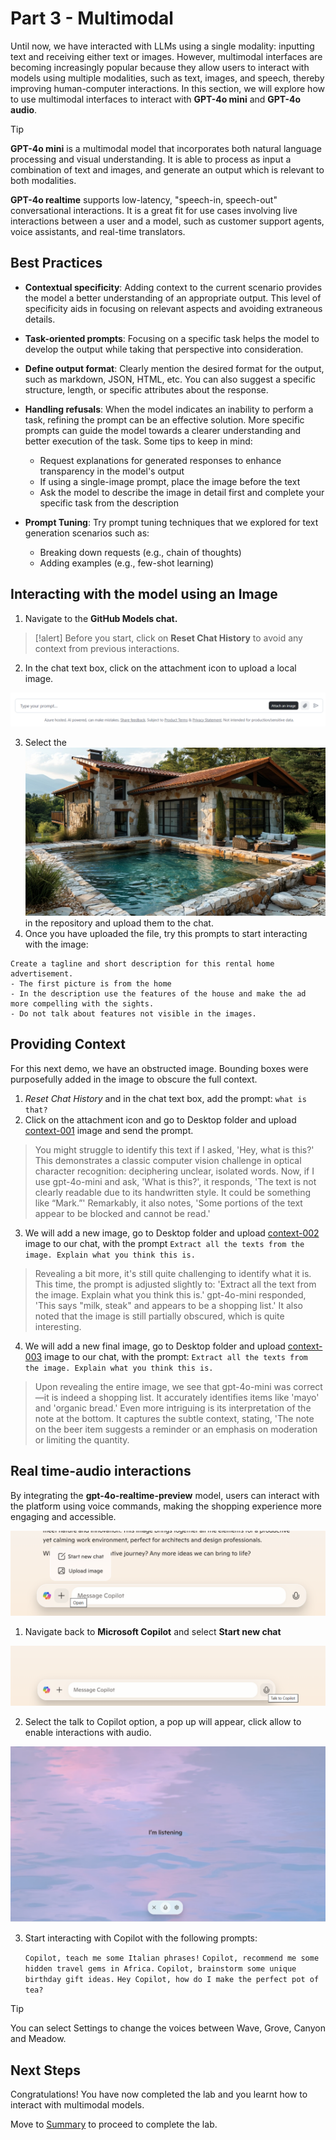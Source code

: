 # Part 3 - Multimodal

Until now, we have interacted with LLMs using a single modality: inputting text and receiving either text or images. However, multimodal interfaces are becoming increasingly popular because they allow users to interact with models using multiple modalities, such as text, images, and speech, thereby improving human-computer interactions. In this section, we will explore how to use multimodal interfaces to interact with **GPT-4o mini** and **GPT-4o audio**.


> [!TIP]
> **GPT-4o mini** is a multimodal model that incorporates both natural language processing and visual understanding. It is able to process as input a combination of text and images, and generate an output which is relevant to both modalities.

**GPT-4o realtime** supports low-latency, "speech-in, speech-out" conversational interactions. It is a great fit for use cases involving live interactions between a user and a model, such as customer support agents, voice assistants, and real-time translators.

## Best Practices

- **Contextual specificity**: Adding context to the current scenario provides the model a better understanding of an appropriate output. This level of specificity aids in focusing on relevant aspects and avoiding extraneous details.​

- **Task-oriented prompts**: Focusing on a specific task helps the model to develop the output while taking that perspective into consideration.​

- **Define output format**: Clearly mention the desired format for the output, such as markdown, JSON, HTML, etc. You can also suggest a specific structure, length, or specific attributes about the response.​

- **Handling refusals**: When the model indicates an inability to perform a task, refining the prompt can be an effective solution. More specific prompts can guide the model towards a clearer understanding and better execution of the task. Some tips to keep in mind:​
    - Request explanations for generated responses to enhance transparency in the model's output​
    - If using a single-image prompt, place the image before the text​
    - Ask the model to describe the image in detail first and complete your specific task from the description​

- **Prompt Tuning**: Try prompt tuning techniques that we explored for text generation scenarios such as:​
    - Breaking down requests (e.g., chain of thoughts)​
    - Adding examples (e.g., few-shot learning)​

## Interacting with the model using an Image

1. Navigate to the  **GitHub Models chat.**

>[!alert] Before you start, click on **Reset Chat History** to avoid any context from previous interactions.

2. In the chat text box, click on the attachment icon to upload a local image.

![alt text](image-18.png)

3. Select the ![image](Images/house-multimodal/01.jpeg) in the repository and upload them to the chat.
4. Once you have uploaded the file, try this prompts to start interacting with the image:

```
Create a tagline and short description for this rental home advertisement.
- The first picture is from the home
- In the description use the features of the house and make the ad more compelling with the sights. 
- Do not talk about features not visible in the images.
```

## Providing Context

For this next demo, we have an obstructed image. Bounding boxes were purposefully added in the image to obscure the full context.

1. _Reset Chat History_ and in the chat text box, add the prompt: ``what is that?``
2. Click on the attachment icon and go to Desktop folder and upload [context-001](./Images/context-001.png) image and send the prompt.


> You might struggle to identify this text if I asked, 'Hey, what is this?' This demonstrates a classic computer vision challenge in optical character recognition: deciphering unclear, isolated words. Now, if I use gpt-4o-mini and ask, 'What is this?', it responds, 'The text is not clearly readable due to its handwritten style. It could be something like “Mark.”' Remarkably, it also notes, 'Some portions of the text appear to be blocked and cannot be read.'

3. We will add a new image, go to Desktop folder and upload [context-002](./Images/context-002.png) image to our chat, with the prompt ```Extract all the texts from the image. Explain what you think this is.```

> Revealing a bit more, it's still quite challenging to identify what it is. This time, the prompt is adjusted slightly to: 'Extract all the text from the image. Explain what you think this is.' gpt-4o-mini responded, 'This says "milk, steak" and appears to be a shopping list.' It also noted that the image is still partially obscured, which is quite interesting.

4. We will add a new final image, go to Desktop folder and upload [context-003](./Images/demo-4-context-003.png) image to our chat, with the prompt: ```Extract all the texts from the image. Explain what you think this is.```

> Upon revealing the entire image, we see that gpt-4o-mini was correct—it is indeed a shopping list. It accurately identifies items like 'mayo' and 'organic bread.' Even more intriguing is its interpretation of the note at the bottom. It captures the subtle context, stating, 'The note on the beer item suggests a reminder or an emphasis on moderation or limiting the quantity.

## Real time-audio interactions

By integrating the **gpt-4o-realtime-preview** model, users can interact with the platform using voice commands, making the shopping experience more engaging and accessible.

![alt text](image-15.png)

1. Navigate back to **Microsoft Copilot** and select **Start new chat**

![alt text](image-16.png)

2. Select the talk to Copilot option, a pop up will appear, click allow to enable interactions with audio.

![alt text](image-17.png)

3. Start interacting with Copilot with the following prompts:

    ```Copilot, teach me some Italian phrases!```
    ```Copilot, recommend me some hidden travel gems in Africa.```
    ```Copilot, brainstorm some unique birthday gift ideas.```
    ```Hey Copilot, how do I make the perfect pot of tea?```

> [!TIP]
> You can select Settings to change the voices between Wave, Grove, Canyon and Meadow.

## Next Steps

Congratulations! You have now completed the lab and you learnt how to interact with multimodal models. 

Move to [Summary](07_Summary.md) to proceed to complete the lab.